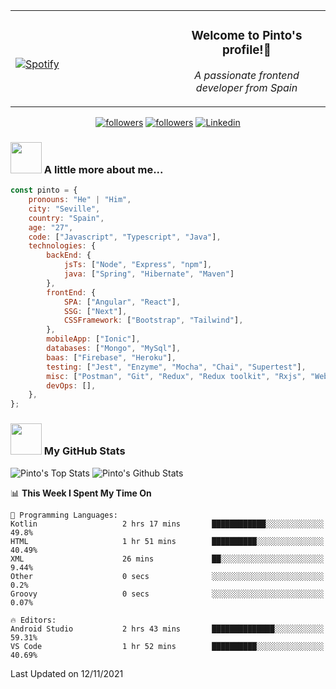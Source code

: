 <table width="100%" align="center"> 
  <tr>
  <td width="50%">
      
&nbsp; <br> [![Spotify](https://novatorem-zeta-rust.vercel.app/api/spotify)](https://open.spotify.com/user/novatorem-zeta-rust)

  </td>
  <td width="50%">
    <h3 align="center">Welcome to Pinto's profile!👋</h3>
    <p align="center"><em>A passionate frontend developer from Spain</em></p>
  </td>
  </table>

<p align="center">
  <a href="https://twitter.com/Jepinher">
    <img alt="followers" title="Follow me on Twitter" src="https://custom-icon-badges.herokuapp.com/twitter/follow/jepinher?color=55960c&labelColor=488207&label=Follow&logo=twitter-outline&logoColor=white&style=for-the-badge"/></a>
  <a href="https://github.com/pinto-hub">
    <img alt="followers" title="Follow me on Github" src="https://custom-icon-badges.herokuapp.com/github/followers/pinto-hub?color=236ad3&labelColor=1155ba&style=for-the-badge&logo=person-add&label=Follow&logoColor=white"/></a>
  <a href="https://img.shields.io/badge/LinkedIn-0077B5?style=for-the-badge&logo=linkedin&logoColor=white">
    <img alt="Linkedin" title="Follow me on Linkedin" src="https://img.shields.io/badge/LinkedIn-0077B5?style=for-the-badge&logo=linkedin&logoColor=white"/></a>
</p>

### <img src="https://media.giphy.com/media/VgCDAzcKvsR6OM0uWg/giphy.gif" width="50"> A little more about me...  

```javascript
const pinto = {
    pronouns: "He" | "Him",
    city: "Seville",
    country: "Spain",
    age: "27",
    code: ["Javascript", "Typescript", "Java"],
    technologies: {
        backEnd: {
            jsTs: ["Node", "Express", "npm"],
            java: ["Spring", "Hibernate", "Maven"]
        },
        frontEnd: {
            SPA: ["Angular", "React"],
            SSG: ["Next"],
            CSSFramework: ["Bootstrap", "Tailwind"],
        },
        mobileApp: ["Ionic"],
        databases: ["Mongo", "MySql"],
        baas: ["Firebase", "Heroku"],
        testing: ["Jest", "Enzyme", "Mocha", "Chai", "Supertest"],
        misc: ["Postman", "Git", "Redux", "Redux toolkit", "Rxjs", "Webpack", "Babel", "Socket.IO"],
        devOps: [],
    },
};
```

### <img src="https://media.giphy.com/media/VgCDAzcKvsR6OM0uWg/giphy.gif" width="50"> My GitHub Stats
![Pinto's Top Stats](https://github-readme-stats-gilt-tau.vercel.app/api/top-langs/?username=pinto-hub&layout=compact&theme=dracula)
![Pinto's Github Stats](https://github-readme-stats-gilt-tau.vercel.app/api?username=pinto-hub&show_icons=true&theme=dracula)


  <!--START_SECTION:waka-->
📊 **This Week I Spent My Time On** 

```text
💬 Programming Languages: 
Kotlin                   2 hrs 17 mins       ████████████░░░░░░░░░░░░░   49.8% 
HTML                     1 hr 51 mins        ██████████░░░░░░░░░░░░░░░   40.49% 
XML                      26 mins             ██░░░░░░░░░░░░░░░░░░░░░░░   9.44% 
Other                    0 secs              ░░░░░░░░░░░░░░░░░░░░░░░░░   0.2% 
Groovy                   0 secs              ░░░░░░░░░░░░░░░░░░░░░░░░░   0.07%

🔥 Editors: 
Android Studio           2 hrs 43 mins       ██████████████░░░░░░░░░░░   59.31% 
VS Code                  1 hr 52 mins        ██████████░░░░░░░░░░░░░░░   40.69%

```


 Last Updated on 12/11/2021
<!--END_SECTION:waka-->
